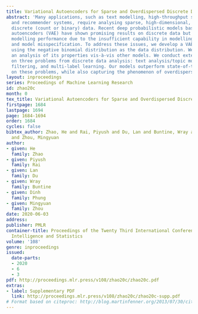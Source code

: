 ```yaml
---
title: Variational Autoencoders for Sparse and Overdispersed Discrete Data
abstract: 'Many applications, such as text modelling, high-throughput sequencing,
  and recommender systems, require analysing sparse, high-dimensional, and overdispersed
  discrete (count or binary) data. Recent deep probabilistic models based on variational
  autoencoders (VAE) have shown promising results on discrete data but may have inferior
  modelling performance due to the insufficient capability in modelling overdispersion
  and model misspecification. To address these issues, we develop a VAE-based framework
  using the negative binomial distribution as the data distribution. We also provide
  an analysis of its properties vis-à-vis other models. We conduct extensive experiments
  on three problems from discrete data analysis: text analysis/topic modelling, collaborative
  filtering, and multi-label learning. Our models outperform state-of-the-art approaches
  on these problems, while also capturing the phenomenon of overdispersion more effectively.'
layout: inproceedings
series: Proceedings of Machine Learning Research
id: zhao20c
month: 0
tex_title: Variational Autoencoders for Sparse and Overdispersed Discrete Data
firstpage: 1684
lastpage: 1694
page: 1684-1694
order: 1684
cycles: false
bibtex_author: Zhao, He and Rai, Piyush and Du, Lan and Buntine, Wray and Phung, Dinh
  and Zhou, Mingyuan
author:
- given: He
  family: Zhao
- given: Piyush
  family: Rai
- given: Lan
  family: Du
- given: Wray
  family: Buntine
- given: Dinh
  family: Phung
- given: Mingyuan
  family: Zhou
date: 2020-06-03
address: 
publisher: PMLR
container-title: Proceedings of the Twenty Third International Conference on Artificial
  Intelligence and Statistics
volume: '108'
genre: inproceedings
issued:
  date-parts:
  - 2020
  - 6
  - 3
pdf: http://proceedings.mlr.press/v108/zhao20c/zhao20c.pdf
extras:
- label: Supplementary PDF
  link: http://proceedings.mlr.press/v108/zhao20c/zhao20c-supp.pdf
# Format based on citeproc: http://blog.martinfenner.org/2013/07/30/citeproc-yaml-for-bibliographies/
---
```

